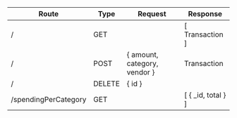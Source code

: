 | Route                                         | Type      | Request                                           | Response  |
|-----------------------------------------------|-----------|---------------------------------------------------|-----------|
| /                                             | GET       |                                                   | [ Transaction ] |
| /                                             | POST      | { amount, category, vendor }                      | Transaction |
| /                                             | DELETE    | { id }                                            |           |
| /spendingPerCategory                          | GET       |                                                   | [ { _id, total } ] |
